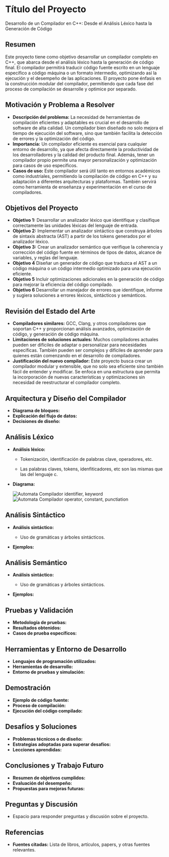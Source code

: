 # Título del Proyecto

Desarrollo de un Compilador en C++: Desde el Análisis Léxico hasta la Generación de Código

## Resumen

Este proyecto tiene como objetivo desarrollar un compilador completo en C++, que abarca desde el análisis léxico hasta la generación de código final. El compilador permitirá traducir código fuente escrito en un lenguaje específico a código máquina o un formato intermedio, optimizando así la ejecución y el desempeño de las aplicaciones. El proyecto pone énfasis en la construcción modular del compilador, permitiendo que cada fase del proceso de compilación se desarrolle y optimice por separado.

## Motivación y Problema a Resolver

- **Descripción del problema:**
  La necesidad de herramientas de compilación eficientes y adaptables es crucial en el desarrollo de software de alta calidad. Un compilador bien diseñado no solo mejora el tiempo de ejecución del software, sino que también facilita la detección de errores y la optimización del código.
- **Importancia:**
  Un compilador eficiente es esencial para cualquier entorno de desarrollo, ya que afecta directamente la productividad de los desarrolladores y la calidad del producto final. Además, tener un compilador propio permite una mayor personalización y optimización para casos de uso específicos.
- **Casos de uso:**
  Este compilador será útil tanto en entornos académicos como industriales, permitiendo la compilación de código en C++ y su adaptación a diferentes arquitecturas y plataformas. También servirá como herramienta de enseñanza y experimentación en el curso de compiladores.

## Objetivos del Proyecto

- **Objetivo 1:**
  Desarrollar un analizador léxico que identifique y clasifique correctamente las unidades léxicas del lenguaje de entrada.
- **Objetivo 2:**
  Implementar un analizador sintáctico que construya árboles de sintaxis abstracta (AST) a partir de los tokens generados por el analizador léxico.
- **Objetivo 3:**
  Crear un analizador semántico que verifique la coherencia y corrección del código fuente en términos de tipos de datos, alcance de variables, y reglas del lenguaje.
- **Objetivo 4**
  Diseñar un generador de código que traduzca el AST a un código máquina o un código intermedio optimizado para una ejecución eficiente.
- **Objetivo 5**
  Incluir optimizaciones adicionales en la generación de código para mejorar la eficiencia del código compilado.
- **Objetivo 6**
  Desarrollar un manejador de errores que identifique, informe y sugiera soluciones a errores léxicos, sintácticos y semánticos.

## Revisión del Estado del Arte

- **Compiladores similares:**
  GCC, Clang, y otros compiladores que soportan C++ y proporcionan análisis avanzados, optimización de código, y generación de código máquina.
- **Limitaciones de soluciones actuales:**
  Muchos compiladores actuales pueden ser difíciles de adaptar o personalizar para necesidades específicas. También pueden ser complejos y difíciles de aprender para quienes están comenzando en el desarrollo de compiladores.
- **Justificación del nuevo compilador:**
  Este proyecto busca crear un compilador modular y extensible, que no solo sea eficiente sino también fácil de entender y modificar. Se enfoca en una estructura que permita la incorporación de nuevas características y optimizaciones sin necesidad de reestructurar el compilador completo.

## Arquitectura y Diseño del Compilador

- **Diagrama de bloques:**
- **Explicación del flujo de datos:**
- **Decisiones de diseño:**

## Análisis Léxico

- **Análisis léxico:**

  - Tokenización, identificación de palabras clave, operadores, etc.

  - Las palabras claves, tokens, idenfiticadores, etc son las mismas que las del lenguaje c.

- **Diagrama:**

  ![Automata Compilador identifier, keyword](https://github.com/user-attachments/assets/695c0dce-311f-41f3-afb7-6a2bc6482d45)
![Automata Compilador operator, constant, punctiation](https://github.com/user-attachments/assets/335a3b7c-0970-485b-887f-e8e05a3d3649)


## Análisis Sintáctico

- **Análisis sintáctico:**

  - Uso de gramáticas y árboles sintácticos.

- **Ejemplos:**

## Análisis Semántico

- **Análisis sintáctico:**

  - Uso de gramáticas y árboles sintácticos.

- **Ejemplos:**

## Pruebas y Validación

- **Metodología de pruebas:**
- **Resultados obtenidos:**
- **Casos de prueba específicos:**

## Herramientas y Entorno de Desarrollo

- **Lenguajes de programación utilizados:**
- **Herramientas de desarrollo:**
- **Entorno de pruebas y simulación:**

## Demostración

- **Ejemplo de código fuente:**
- **Proceso de compilación:**
- **Ejecución del código compilado:**

## Desafíos y Soluciones

- **Problemas técnicos o de diseño:**
- **Estrategias adoptadas para superar desafíos:**
- **Lecciones aprendidas:**

## Conclusiones y Trabajo Futuro

- **Resumen de objetivos cumplidos:**
- **Evaluación del desempeño:**
- **Propuestas para mejoras futuras:**

## Preguntas y Discusión

- Espacio para responder preguntas y discusión sobre el proyecto.

## Referencias

- **Fuentes citadas:** Lista de libros, artículos, papers, y otras fuentes relevantes.

